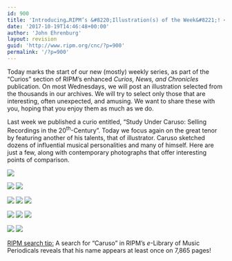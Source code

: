 ```yaml
---
id: 900
title: 'Introducing…RIPM’s &#8220;Illustration(s) of the Week&#8221;! <br/> No. 1: Caruso Sketches Caruso'
date: '2017-10-19T14:46:48+00:00'
author: 'John Ehrenburg'
layout: revision
guid: 'http://www.ripm.org/cnc/?p=900'
permalink: '/?p=900'
---
```


Today marks the start of our new (mostly) weekly series, as part of the “Curios” section of RIPM’s enhanced *Curios, News, and Chronicles* publication. On most Wednesdays, we will post an illustration selected from the thousands in our archives. We will try to select only those that are interesting, often unexpected, and amusing. We want to share these with you, hoping that you enjoy them as much as we do.

Last week we published a curio entitled, “Study Under Caruso: Selling Recordings in the 20<sup>th</sup>-Century”. Today we focus again on the great tenor by featuring another of his talents, that of illustrator. Caruso sketched dozens of influential musical personalities and many of himself. Here are just a few, along with contemporary photographs that offer interesting points of comparison.

![](http://www.ripm.org/cnc/wp-content/uploads/2017/10/1-Caruso-bordered.jpg)

![](http://www.ripm.org/cnc/wp-content/uploads/2017/10/2-Caruso.jpg) ![](http://www.ripm.org/cnc/wp-content/uploads/2017/10/3-Caruso.jpg)

![](http://www.ripm.org/cnc/wp-content/uploads/2017/10/4-Caruso-219x300.jpg) ![](http://www.ripm.org/cnc/wp-content/uploads/2017/10/5-Caruso.jpg) ![](http://www.ripm.org/cnc/wp-content/uploads/2017/10/6-Caruso-219x300.jpg)

![](http://www.ripm.org/cnc/wp-content/uploads/2017/10/7-Caruso.jpg) ![](http://www.ripm.org/cnc/wp-content/uploads/2017/10/8-Caruso.jpg) ![](http://www.ripm.org/cnc/wp-content/uploads/2017/10/9-Caruso-182x300.jpg)

![](http://www.ripm.org/cnc/wp-content/uploads/2017/10/10-Caruso.jpg) ![](http://www.ripm.org/cnc/wp-content/uploads/2017/10/11-Caruso.jpg)

<u>RIPM search tip:</u> A search for “Caruso” in RIPM’s *e*-Library of Music Periodicals reveals that his name appears at least once on 7,865 pages!